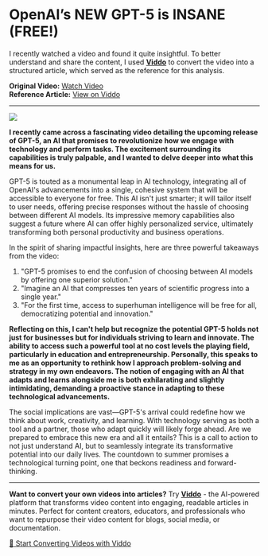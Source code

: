 # OpenAI’s NEW GPT-5 is INSANE (FREE!)

I recently watched a video and found it quite insightful. To better understand and share the content, I used **[Viddo](https://viddo.pro/)** to convert the video into a structured article, which served as the reference for this analysis.

**Original Video:** [Watch Video](https://www.youtube.com/watch?v=rYpN4FArM4M)  
**Reference Article:** [View on Viddo](https://viddo.pro/zh/video-result/2773550e-ffda-4496-acc2-6facc3c13e94)

---

![](https://img.youtube.com/vi/rYpN4FArM4M/0.jpg)

**I recently came across a fascinating video detailing the upcoming release of GPT-5, an AI that promises to revolutionize how we engage with technology and perform tasks. The excitement surrounding its capabilities is truly palpable, and I wanted to delve deeper into what this means for us.**

GPT-5 is touted as a monumental leap in AI technology, integrating all of OpenAI's advancements into a single, cohesive system that will be accessible to everyone for free. This AI isn't just smarter; it will tailor itself to user needs, offering precise responses without the hassle of choosing between different AI models. Its impressive memory capabilities also suggest a future where AI can offer highly personalized service, ultimately transforming both personal productivity and business operations.

In the spirit of sharing impactful insights, here are three powerful takeaways from the video:  
1. "GPT-5 promises to end the confusion of choosing between AI models by offering one superior solution."  
2. "Imagine an AI that compresses ten years of scientific progress into a single year."  
3. "For the first time, access to superhuman intelligence will be free for all, democratizing potential and innovation."

**Reflecting on this, I can't help but recognize the potential GPT-5 holds not just for businesses but for individuals striving to learn and innovate. The ability to access such a powerful tool at no cost levels the playing field, particularly in education and entrepreneurship. Personally, this speaks to me as an opportunity to rethink how I approach problem-solving and strategy in my own endeavors. The notion of engaging with an AI that adapts and learns alongside me is both exhilarating and slightly intimidating, demanding a proactive stance in adapting to these technological advancements.**

The social implications are vast—GPT-5's arrival could redefine how we think about work, creativity, and learning. With technology serving as both a tool and a partner, those who adapt quickly will likely forge ahead. Are we prepared to embrace this new era and all it entails? This is a call to action to not just understand AI, but to seamlessly integrate its transformative potential into our daily lives. The countdown to summer promises a technological turning point, one that beckons readiness and forward-thinking.

---

**Want to convert your own videos into articles?** Try **[Viddo](https://viddo.pro/)** - the AI-powered platform that transforms video content into engaging, readable articles in minutes. Perfect for content creators, educators, and professionals who want to repurpose their video content for blogs, social media, or documentation.

[🚀 Start Converting Videos with Viddo](https://viddo.pro/)